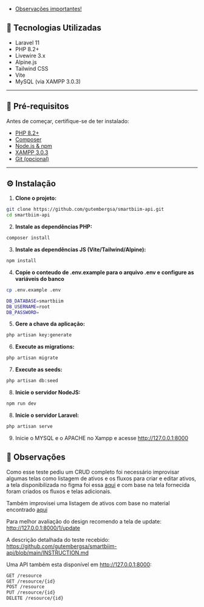 - [Observações importantes!](#look)

## 🚀 Tecnologias Utilizadas

- Laravel 11
- PHP 8.2+
- Livewire 3.x
- Alpine.js
- Tailwind CSS
- Vite
- MySQL (via XAMPP 3.0.3)

---

## 🧰 Pré-requisitos

Antes de começar, certifique-se de ter instalado:

- [PHP 8.2+](https://www.php.net/)
- [Composer](https://getcomposer.org/)
- [Node.js & npm](https://nodejs.org/)
- [XAMPP 3.0.3](https://www.apachefriends.org/)
- [Git (opcional)](https://git-scm.com/)

---

## ⚙️ Instalação

1. **Clone o projeto:**

```bash
git clone https://github.com/gutembergsa/smartbiim-api.git
cd smartbiim-api
```

2. **Instale as dependências PHP:**

```bash
composer install
```

3. **Instale as dependências JS (Vite/Tailwind/Alpine):**

```bash
npm install
```

4. **Copie o conteudo de .env.example para o arquivo .env e configure as variáveis do banco**

```bash
cp .env.example .env
```
```bash
DB_DATABASE=smartbiim
DB_USERNAME=root
DB_PASSWORD=
```

5. **Gere a chave da aplicação:**

```bash
php artisan key:generate
```

6. **Execute as migrations:**

```bash
php artisan migrate
```

7. **Execute as seeds:**

```bash
php artisan db:seed
```

8. **Inicie o servidor NodeJS:**

```bash
npm run dev
```

8. **Inicie o servidor Laravel:**

```bash
php artisan serve
```

9. Inicie o MYSQL e o APACHE no Xampp e acesse http://127.0.0.1:8000

## 🧐 Observações [<a name="look"/>](#list)
Como esse teste pediu um CRUD completo foi necessário improvisar algumas telas como listagem de ativos e os fluxos para criar e editar ativos, a tela disponibilizada no figma foi essa [aqui](https://www.figma.com/design/y6r0zw2ZNd6AnyrEWCLBop/Projeto-Teste?node-id=4034-10422&t=WDNVuVjVnf3muxNK-0) e com base na tela fornecida foram criados os fluxos e telas adicionais.

Também improvisei uma listagem de ativos com base no material encontrado [aqui](https://www.figma.com/design/y6r0zw2ZNd6AnyrEWCLBop/Projeto-Teste?node-id=3729-3467&t=2jNSv1ndcDcazJA7-0)

Para melhor avaliação do design recomendo a tela de update: http://127.0.0.1:8000/1/update

A descrição detalhada do teste recebido: https://github.com/gutembergsa/smartbiim-api/blob/main/INSTRUCTION.md

Uma API também esta disponível em http://127.0.0.1:8000:
```bash
GET /resource
GET /resource/{id}
POST /resource
PUT /resource/{id}
DELETE /resource/{id}
```


